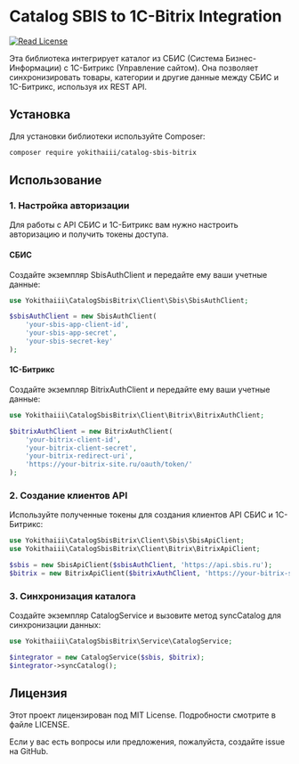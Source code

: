 # Catalog SBIS to 1C-Bitrix Integration

<a href="https://github.com/yokithaiii/catalog-sbis-bitrix/blob/main/LICENSE"><img src="https://img.shields.io/packagist/l/ramsey/uuid.svg?style=flat-square&colorB=darkcyan" alt="Read License"></a>

Эта библиотека интегрирует каталог из СБИС (Система Бизнес-Информации) с 1С-Битрикс (Управление сайтом). Она позволяет синхронизировать товары, категории и другие данные между СБИС и 1С-Битрикс, используя их REST API.

## Установка

Для установки библиотеки используйте Composer:

```bash
composer require yokithaiii/catalog-sbis-bitrix
```

## Использование

### 1. Настройка авторизации

   Для работы с API СБИС и 1С-Битрикс вам нужно настроить авторизацию и получить токены доступа.

#### СБИС

Создайте экземпляр SbisAuthClient и передайте ему ваши учетные данные:

```php
use Yokithaiii\CatalogSbisBitrix\Client\Sbis\SbisAuthClient;

$sbisAuthClient = new SbisAuthClient(
    'your-sbis-app-client-id',
    'your-sbis-app-secret',
    'your-sbis-secret-key'
);
```

#### 1С-Битрикс

Создайте экземпляр BitrixAuthClient и передайте ему ваши учетные данные:

```php
use Yokithaiii\CatalogSbisBitrix\Client\Bitrix\BitrixAuthClient;

$bitrixAuthClient = new BitrixAuthClient(
    'your-bitrix-client-id',
    'your-bitrix-client-secret',
    'your-bitrix-redirect-uri',
    'https://your-bitrix-site.ru/oauth/token/'
);
```

### 2. Создание клиентов API

Используйте полученные токены для создания клиентов API СБИС и 1С-Битрикс:

```php
use Yokithaiii\CatalogSbisBitrix\Client\Sbis\SbisApiClient;
use Yokithaiii\CatalogSbisBitrix\Client\Bitrix\BitrixApiClient;

$sbis = new SbisApiClient($sbisAuthClient, 'https://api.sbis.ru');
$bitrix = new BitrixApiClient($bitrixAuthClient, 'https://your-bitrix-site.ru/rest/1/');
```

### 3. Синхронизация каталога

Создайте экземпляр CatalogService и вызовите метод syncCatalog для синхронизации данных:

```php
use Yokithaiii\CatalogSbisBitrix\Service\CatalogService;

$integrator = new CatalogService($sbis, $bitrix);
$integrator->syncCatalog();
```

## Лицензия

Этот проект лицензирован под MIT License. Подробности смотрите в файле LICENSE.

Если у вас есть вопросы или предложения, пожалуйста, создайте issue на GitHub.
